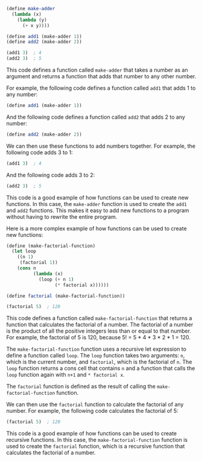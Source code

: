 ```scheme
(define make-adder
  (lambda (x)
    (lambda (y)
      (+ x y))))

(define add1 (make-adder 1))
(define add2 (make-adder 2))

(add1 3)  ; 4
(add2 3)  ; 5
```

This code defines a function called `make-adder` that takes a number as an argument and returns a function that adds that number to any other number.

For example, the following code defines a function called `add1` that adds 1 to any number:

```scheme
(define add1 (make-adder 1))
```

And the following code defines a function called `add2` that adds 2 to any number:

```scheme
(define add2 (make-adder 2))
```

We can then use these functions to add numbers together. For example, the following code adds 3 to 1:

```scheme
(add1 3)  ; 4
```

And the following code adds 3 to 2:

```scheme
(add2 3)  ; 5
```

This code is a good example of how functions can be used to create new functions. In this case, the `make-adder` function is used to create the `add1` and `add2` functions. This makes it easy to add new functions to a program without having to rewrite the entire program.

Here is a more complex example of how functions can be used to create new functions:

```scheme
(define (make-factorial-function)
  (let loop
    ((n 1)
     (factorial 1))
    (cons n
          (lambda (x)
            (loop (+ n 1)
                  (* factorial x))))))

(define factorial (make-factorial-function))

(factorial 5)  ; 120
```

This code defines a function called `make-factorial-function` that returns a function that calculates the factorial of a number. The factorial of a number is the product of all the positive integers less than or equal to that number. For example, the factorial of 5 is 120, because 5! = 5 * 4 * 3 * 2 * 1 = 120.

The `make-factorial-function` function uses a recursive let expression to define a function called `loop`. The `loop` function takes two arguments: `n`, which is the current number, and `factorial`, which is the factorial of `n`. The `loop` function returns a cons cell that contains `n` and a function that calls the `loop` function again with `n+1` and `* factorial x`.

The `factorial` function is defined as the result of calling the `make-factorial-function` function.

We can then use the `factorial` function to calculate the factorial of any number. For example, the following code calculates the factorial of 5:

```scheme
(factorial 5)  ; 120
```

This code is a good example of how functions can be used to create recursive functions. In this case, the `make-factorial-function` function is used to create the `factorial` function, which is a recursive function that calculates the factorial of a number.
